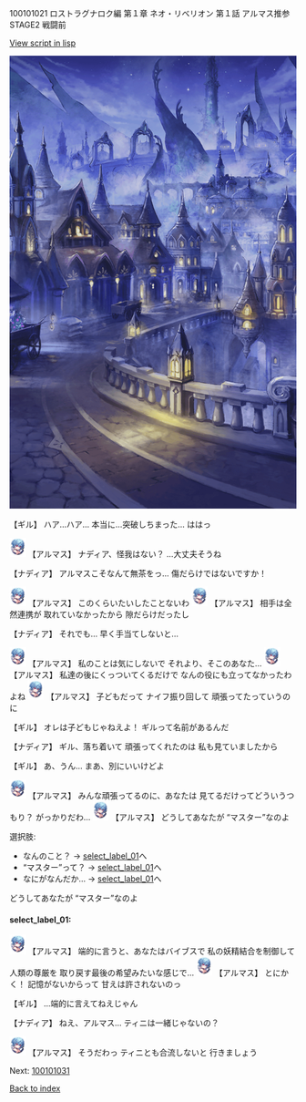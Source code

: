 100101021 ロストラグナロク編 第１章 ネオ・リベリオン 第１話 アルマス推参 STAGE2 戦闘前

[View script in lisp](../scripts/100101021.txt)

![101_city_night3.png](../images/backgrounds/101_city_night3.png)

【ギル】
ハア…ハア…
本当に…突破しちまった…
ははっ

<img src="../images/units/3103811.png" alt="3103811.png" height="34"/>
【アルマス】
ナディア、怪我はない？
…大丈夫そうね

【ナディア】
アルマスこそなんて無茶をっ…
傷だらけではないですか！

<img src="../images/units/3103811.png" alt="3103811.png" height="34"/>
【アルマス】
このくらいたいしたことないわ

<img src="../images/units/3103811.png" alt="3103811.png" height="34"/>
【アルマス】
相手は全然連携が
取れていなかったから
隙だらけだったし

【ナディア】
それでも…
早く手当てしないと…

<img src="../images/units/3103811.png" alt="3103811.png" height="34"/>
【アルマス】
私のことは気にしないで
それより、そこのあなた…

<img src="../images/units/3103811.png" alt="3103811.png" height="34"/>
【アルマス】
私達の後にくっついてくるだけで
なんの役にも立ってなかったわよね

<img src="../images/units/3103811.png" alt="3103811.png" height="34"/>
【アルマス】
子どもだって
ナイフ振り回して
頑張ってたっていうのに

【ギル】
オレは子どもじゃねえよ！
ギルって名前があるんだ

【ナディア】
ギル、落ち着いて
頑張ってくれたのは
私も見ていましたから

【ギル】
あ、うん…
まあ、別にいいけどよ

<img src="../images/units/3103811.png" alt="3103811.png" height="34"/>
【アルマス】
みんな頑張ってるのに、あなたは
見てるだけってどういうつもり？
がっかりだわ…

<img src="../images/units/3103811.png" alt="3103811.png" height="34"/>
【アルマス】
どうしてあなたが
“マスター”なのよ

選択肢:
- なんのこと？ → [select_label_01](#select_label_01)へ
- “マスター”って？ → [select_label_01](#select_label_01)へ
- なにがなんだか… → [select_label_01](#select_label_01)へ

どうしてあなたが
“マスター”なのよ

#### select_label_01:

<img src="../images/units/3103811.png" alt="3103811.png" height="34"/>
【アルマス】
端的に言うと、あなたはバイブスで
私の妖精結合を制御して人類の尊厳を
取り戻す最後の希望みたいな感じで…

<img src="../images/units/3103811.png" alt="3103811.png" height="34"/>
【アルマス】
とにかく！
記憶がないからって
甘えは許されないのっ

【ギル】
…端的に言えてねえじゃん

【ナディア】
ねえ、アルマス…
ティニは一緒じゃないの？

<img src="../images/units/3103811.png" alt="3103811.png" height="34"/>
【アルマス】
そうだわっ
ティニとも合流しないと
行きましょう


Next: [100101031](100101031.md)

[Back to index](index.md)
